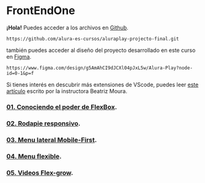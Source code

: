 # FrontEndOne
**¡Hola!**
Puedes acceder a los archivos en [Github](https://github.com/alura-es-cursos/aluraplay-projecto-final.git).
```
https://github.com/alura-es-cursos/aluraplay-projecto-final.git
```
también puedes acceder al diseño del proyecto desarrollado en este curso en [Figma](https://www.figma.com/design/g5AmAhCI9dJCXl04pJxL5w/Alura-Play?node-id=0-1&p=f).
```
https://www.figma.com/design/g5AmAhCI9dJCXl04pJxL5w/Alura-Play?node-id=0-1&p=f
```


Si tienes interés en descubrir más extensiones de VScode, puedes leer [este artículo](https://www.aluracursos.com/blog/extensiones-de-vscode-descubre-cuales-son-las-mas-utilizadas) escrito por la instructora Beatriz Moura.



### [01. Conociendo el poder de FlexBox](./RevisionDeCodigo/README.md).
### [02. Rodapie responsivo](./Refactorizacion/README.md).
### [03. Menu lateral Mobile-First](./AumentandoSemantica/README.md).
### [04. Menu flexible](./HerramientasAnalisis/README.md).
### [05. Videos Flex-grow](./HerramientasAnalisis/README.md).
